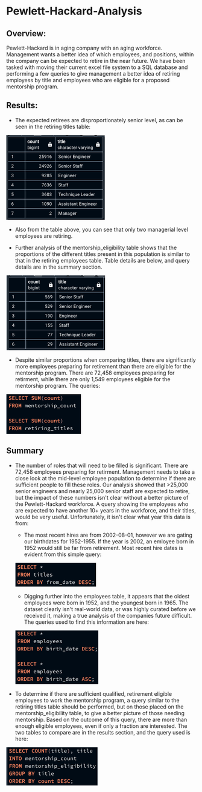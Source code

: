 # Pewlett-Hackard-Analysis

## Overview:
Pewlett-Hackard is in aging company with an aging workforce. Management wants a better idea of which employees, and positions, within the company can be expected to retire in the near future. We have been tasked with moving their current excel file system to a SQL database and performing a few queries to give management a better idea of retiring employess by title and employees who are eligible for a proposed mentorship program.

## Results:

- The expected retirees are disproportionately senior level, as can be seen in the retiring titles table:   

![](https://github.com/mzabrisk/Pewlett-Hackard-Analysis/blob/0fc160fd8618055a4e1a218e872e2f0cea6537ba/Data/figures/retiring_titles.png)
- Also from the table above, you can see that only two managerial level employees are retiring.  

- Further analysis of the mentorship_eligibility table shows that the proportions of the different titles present in this population is similar to that in the retiring employees table. Table details are below, and query details are in the summary section.   

![](https://github.com/mzabrisk/Pewlett-Hackard-Analysis/blob/4dca71a2b591f943a30243f034097904ad4e8a6c/Data/figures/mentorship_count.png)
- Despite similar proportions when comparing titles, there are significantly more employees preparing for retirement than there are eligible for the mentorship program. There are 72,458 employees preparing for retirment, while there are only 1,549 employees eligible for the mentorship program. The queries:   

![](https://github.com/mzabrisk/Pewlett-Hackard-Analysis/blob/0fc160fd8618055a4e1a218e872e2f0cea6537ba/Data/figures/sum_queries.png)

## Summary

- The number of roles that will need to be filled is significant. There are 72,458 employees preparing for retirment. Management needs to take a close look at the mid-level employee population to determine if there are sufficient people to fill these roles. Our analysis showed that >25,000 senior engineers and nearly 25,000 senior staff are expected to retire, but the impact of these numbers isn't clear without a better picture of the Pewlett-Hackard workforce. A query showing the employees who are expected to have another 10+ years in the workforce, and their titles, would be very useful.  Unfortunately, it isn't clear what year this data is from:
    - The most recent hires are from 2002-08-01, however we are gating our birthdates for 1952-1955. If the year is 2002, an emloyee born in 1952 would still be far from retirement. Most recent hire dates is evident from this simple query:   

    ![](https://github.com/mzabrisk/Pewlett-Hackard-Analysis/blob/0fc160fd8618055a4e1a218e872e2f0cea6537ba/Data/figures/titles_query.png)
    
    - Digging further into the employees table, it appears that the oldest employees were born in 1952, and the youngest born in 1965. The dataset clearly isn't real-world data, or was highly curated before we received it, making a true analysis of the companies future difficult. The queries used to find this information are here:   

    ![](https://github.com/mzabrisk/Pewlett-Hackard-Analysis/blob/0fc160fd8618055a4e1a218e872e2f0cea6537ba/Data/figures/employees_query.png)


- To determine if there are sufficient qualified, retirement eligible employees to work the mentorship program, a query similar to the retiring titles table should be performed, but on those placed on the mentorship_eligibility table, to give a better picture of those needing mentorship. Based on the outcome of this query, there are more than enough eligible employees, even if only a fraction are interested. The two tables to compare are in the results section, and the query used is here: 


![](https://github.com/mzabrisk/Pewlett-Hackard-Analysis/blob/0fc160fd8618055a4e1a218e872e2f0cea6537ba/Data/figures/mentorship_count_query.png)